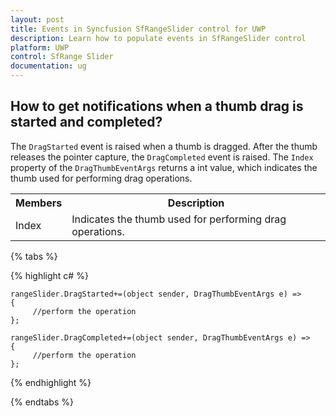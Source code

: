 ```yaml
---
layout: post
title: Events in Syncfusion SfRangeSlider control for UWP
description: Learn how to populate events in SfRangeSlider control
platform: UWP
control: SfRange Slider
documentation: ug
---
```


## How to get notifications when a thumb drag is started and completed?

The `DragStarted` event is raised when a thumb is dragged. After the thumb releases the pointer capture, the `DragCompleted` event is raised. The `Index` property of the `DragThumbEventArgs` returns a int value, which indicates the thumb used for performing drag operations.

<table>
<tr>
<th>Members</th>
<th>Description</th>
</tr>
<tr>
<td>Index</td>
<td>Indicates the thumb used for performing drag operations.</td>
</tr>
</table>

                                                
{% tabs %}

{% highlight c# %}

	rangeSlider.DragStarted+=(object sender, DragThumbEventArgs e) =>
	{
         //perform the operation
	};

	rangeSlider.DragCompleted+=(object sender, DragThumbEventArgs e) =>
	{
         //perform the operation
	};

{% endhighlight %}

{% endtabs %}

